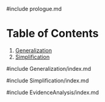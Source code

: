 #include prologue.md

# Table of Contents

1. [Generalization](#generalization)
2. [Simplification](#simplification)

#include Generalization/index.md

#include Simplification/index.md

#include EvidenceAnalysis/index.md
